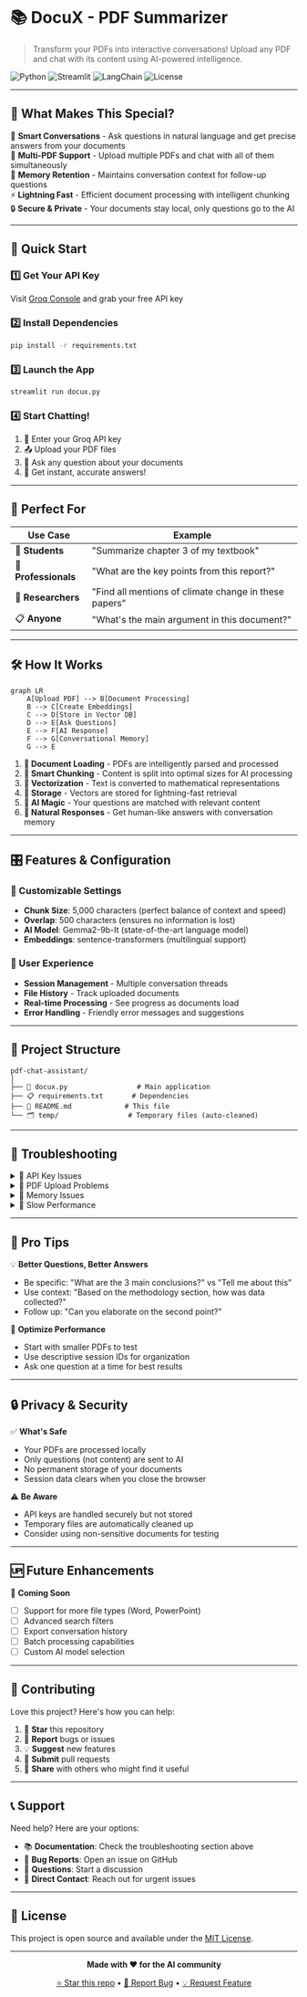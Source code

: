 # 📚 DocuX - PDF Summarizer

> Transform your PDFs into interactive conversations! Upload any PDF and chat with its content using AI-powered intelligence.

![Python](https://img.shields.io/badge/python-v3.8+-blue.svg)
![Streamlit](https://img.shields.io/badge/streamlit-latest-red.svg)
![LangChain](https://img.shields.io/badge/langchain-latest-green.svg)
![License](https://img.shields.io/badge/license-MIT-blue.svg)

---

## 🌟 What Makes This Special?

🧠 **Smart Conversations** - Ask questions in natural language and get precise answers from your documents  
📄 **Multi-PDF Support** - Upload multiple PDFs and chat with all of them simultaneously  
💬 **Memory Retention** - Maintains conversation context for follow-up questions  
⚡ **Lightning Fast** - Efficient document processing with intelligent chunking  
🔒 **Secure & Private** - Your documents stay local, only questions go to the AI  

---

## 🚀 Quick Start

### 1️⃣ Get Your API Key
Visit [Groq Console](https://console.groq.com/) and grab your free API key

### 2️⃣ Install Dependencies
```bash
pip install -r requirements.txt
```

### 3️⃣ Launch the App
```bash
streamlit run docux.py
```

### 4️⃣ Start Chatting!
1. 🔑 Enter your Groq API key
2. 📤 Upload your PDF files
3. 💭 Ask any question about your documents
4. 🎉 Get instant, accurate answers!

---

## 🎯 Perfect For

| Use Case | Example |
|----------|---------|
| 📖 **Students** | "Summarize chapter 3 of my textbook" |
| 💼 **Professionals** | "What are the key points from this report?" |
| 🔬 **Researchers** | "Find all mentions of climate change in these papers" |
| 📋 **Anyone** | "What's the main argument in this document?" |

---

## 🛠️ How It Works

```mermaid
graph LR
    A[Upload PDF] --> B[Document Processing]
    B --> C[Create Embeddings]
    C --> D[Store in Vector DB]
    D --> E[Ask Questions]
    E --> F[AI Response]
    F --> G[Conversational Memory]
    G --> E
```

1. **📄 Document Loading** - PDFs are intelligently parsed and processed
2. **🔪 Smart Chunking** - Content is split into optimal sizes for AI processing
3. **🧮 Vectorization** - Text is converted to mathematical representations
4. **💾 Storage** - Vectors are stored for lightning-fast retrieval
5. **🤖 AI Magic** - Your questions are matched with relevant content
6. **💬 Natural Responses** - Get human-like answers with conversation memory

---

## 🎛️ Features & Configuration

### 🔧 Customizable Settings
- **Chunk Size**: 5,000 characters (perfect balance of context and speed)
- **Overlap**: 500 characters (ensures no information is lost)
- **AI Model**: Gemma2-9b-It (state-of-the-art language model)
- **Embeddings**: sentence-transformers (multilingual support)

### 🎨 User Experience
- **Session Management** - Multiple conversation threads
- **File History** - Track uploaded documents
- **Real-time Processing** - See progress as documents load
- **Error Handling** - Friendly error messages and suggestions

---

## 📁 Project Structure

```
pdf-chat-assistant/
│
├── 📄 docux.py                 # Main application
├── 📋 requirements.txt       # Dependencies
├── 📖 README.md             # This file
└── 🗂️ temp/                 # Temporary files (auto-cleaned)
```

---

## 🐛 Troubleshooting

<details>
<summary>🔑 API Key Issues</summary>

**Problem**: "Invalid API key" error  
**Solution**: 
- Check your key at [Groq Console](https://console.groq.com/)
- Ensure you have available credits
- Try regenerating your API key

</details>

<details>
<summary>📄 PDF Upload Problems</summary>

**Problem**: PDF won't upload or process  
**Solution**:
- Ensure PDF is not password-protected
- Try a smaller file (under 10MB recommended)
- Check if PDF contains actual text (not just images)

</details>

<details>
<summary>💾 Memory Issues</summary>

**Problem**: App crashes with large files  
**Solution**:
- Process fewer PDFs at once
- Reduce chunk size in the code
- Restart the application

</details>

<details>
<summary>🐌 Slow Performance</summary>

**Problem**: App is running slowly  
**Solution**:
- Clear browser cache
- Restart the Streamlit app
- Check your internet connection
- Try smaller documents first

</details>

---

## 🚀 Pro Tips

💡 **Better Questions, Better Answers**
- Be specific: "What are the 3 main conclusions?" vs "Tell me about this"
- Use context: "Based on the methodology section, how was data collected?"
- Follow up: "Can you elaborate on the second point?"

🎯 **Optimize Performance**
- Start with smaller PDFs to test
- Use descriptive session IDs for organization
- Ask one question at a time for best results

---

## 🔒 Privacy & Security

✅ **What's Safe**
- Your PDFs are processed locally
- Only questions (not content) are sent to AI
- No permanent storage of your documents
- Session data clears when you close the browser

⚠️ **Be Aware**
- API keys are handled securely but not stored
- Temporary files are automatically cleaned up
- Consider using non-sensitive documents for testing

---

## 🆙 Future Enhancements

🎯 **Coming Soon**
- [ ] Support for more file types (Word, PowerPoint)
- [ ] Advanced search filters
- [ ] Export conversation history
- [ ] Batch processing capabilities
- [ ] Custom AI model selection

---

## 🤝 Contributing

Love this project? Here's how you can help:

1. 🌟 **Star** this repository
2. 🐛 **Report** bugs or issues
3. 💡 **Suggest** new features
4. 🔧 **Submit** pull requests
5. 📢 **Share** with others who might find it useful

---

## 📞 Support

Need help? Here are your options:

- 📚 **Documentation**: Check the troubleshooting section above
- 🐛 **Bug Reports**: Open an issue on GitHub
- 💬 **Questions**: Start a discussion
- 📧 **Direct Contact**: Reach out for urgent issues

---

## 📜 License

This project is open source and available under the [MIT License](LICENSE).

---

<div align="center">

**Made with ❤️ for the AI community**

[⭐ Star this repo](https://github.com/yourusername/pdf-chat-assistant) • [🐛 Report Bug](https://github.com/yourusername/pdf-chat-assistant/issues) • [💡 Request Feature](https://github.com/yourusername/pdf-chat-assistant/issues)

</div>

